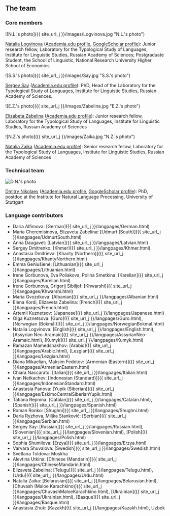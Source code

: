 ## The team

### Core members

![N.L.'s photo]({{ site_url_j }}/images/Logvinova.jpg "N.L.'s photo")

[Natalia Logvinova](https://iling.spb.ru/persons/logvinova-natalya-nikolaevna) ([Academia.edu profile](https://independent.academia.edu/NLogvinova), [GoogleScholar profile](https://scholar.google.com/citations?user=5gh5RK8AAAAJ&hl=de)): Junior research fellow, Laboratory for the Typological Study of Languages, Institute for Linguistic Studies, Russian Academy of Sciences; Postgraduate Student, the School of Linguistic, National Research University Higher School of Economics

![S.S.'s photo]({{ site_url_j }}/images/Say.jpg "S.S.'s photo")

[Sergey Say](https://www.uni-potsdam.de/de/slavische-linguistik/team/dr-sergey-say) ([Academia.edu profile](https://iling-spb.academia.edu/SergeySay)): PhD, Head of the Laboratory for the Typological Study of Languages, Institute for Linguistic Studies, Russian Academy of Sciences.

![E.Z.'s photo]({{ site_url_j }}/images/Zabelina.jpg "E.Z.'s photo")

[Elizabeta Zabelina](https://iling.spb.ru/persons/zabelina-elizaveta-aleksandrovna) ([Academia.edu profile](https://iling-spb.academia.edu/ElizavetaZabelina)): Junior research fellow, Laboratory for the Typological Study of Languages, Institute for Linguistic Studies, Russian Academy of Sciences

![N.Z.'s photo]({{ site_url_j }}/images/Zaika.jpg "N.Z.'s photo")

[Natalia Zaika](https://iling.spb.ru/persons/zaika-natalya-mikhaylovna) ([Academia.edu profile](https://iling-spb.academia.edu/%D0%97%D0%B0%D0%B8%D0%BA%D0%B0%D0%9D%D0%B0%D1%82%D0%B0%D0%BB%D1%8C%D1%8F)): Senior research fellow, Laboratory for the Typological Study of Languages, Institute for Linguistic Studies, Russian Academy of Sciences

### Technical team

![D.N.'s photo](https://dnikolaev.com/images/mitya.jpg "D.N.'s photo")

[Dmitry Nikolaev](https://dnikolaev.com) ([Academia.edu profile](https://su-se.academia.edu/DmitryNikolaev), [GoogleScholar profile](https://scholar.google.com/citations?user=Myl8EpkAAAAJ&hl=en)): PhD, postdoc at the Institute for Natural Language Processing, University of Stuttgart

### Language contributors

* Daria Alfimova: [German]({{ site_url_j }}/langpages/German.html)
* Maria Cheremisinova, Elizaveta Zabelina: [Udmurt (South)]({{ site_url_j }}/langpages/UdmurtSouth.html)
* Anna Daugavet: [Latvian]({{ site_url_j }}/langpages/Latvian.html)
* Sergey Dmitrenko: [Khmer]({{ site_url_j }}/langpages/Khmer.html)
* Anastasia Dmitrieva: [Khanty (Northern)]({{ site_url_j }}/langpages/KhantyNorthern.html)
* Emma Geniušienė: [Lithuanian]({{ site_url_j }}/langpages/Lithuanian.html)
* Irene Gorbunova, Eva Poliakova, Polina Smetkina: [Karelian]({{ site_url_j }}/langpages/Karelian.html)
* Irene Gorbunova, Grigorij Sibiljof: [Khwarshi]({{ site_url_j }}/langpages/Khwarshi.html)
* Maria Gvozdkova: [Albanian]({{ site_url_j }}/langpages/Albanian.html)
* Elena Kordi, Elizaveta Zabelina: [French]({{ site_url_j }}/langpages/French.html)
* Artemii Kuznetsov: [Japanese]({{ site_url_j }}/langpages/Japanese.html)
* Olga Kuznetsova: [Guro]({{ site_url_j }}/langpages/Guro.html), [Norwegian (Bokmål)]({{ site_url_j }}/langpages/NorwegianBokmal.html)
* Natalia Logvinova: [English]({{ site_url_j }}/langpages/English.html), [Assyrian Neo-Aramaic]({{ site_url_j }}/langpages/AssyrianNeo-Aramaic.html), [Kumyk]({{ site_url_j }}/langpages/Kumyk.html)
* Ramazan Mamedshakhov: [Arabic]({{ site_url_j }}/langpages/Arabic.html), [Lezgian]({{ site_url_j }}/langpages/Lezgian.html)
* Diana Mikaelian, Maksim Fedotov: [Armenian (Eastern)]({{ site_url_j }}/langpages/ArmenianEastern.html)
* Chiara Naccarato: [Italian]({{ site_url_j }}/langpages/Italian.html)
* Ivan Netkachev: [Indonesian (Standard)]({{ site_url_j }}/langpages/IndonesianStandard.html)
* Anastasia Panova: [Yupik (Siberian)]({{ site_url_j }}/langpages/EskimoCentralSiberianYupik.html)
* Tatiana Repnina: [Catalan]({{ site_url_j }}/langpages/Catalan.html), [Spanish]({{ site_url_j }}/langpages/Spanish.html) 
* Roman Ronko: [Shughni]({{ site_url_j }}/langpages/Shughni.html)
* Daria Ryzhova, Miljka Stanković: [Serbian]({{ site_url_j }}/langpages/Serbian.html)
* Sergey Say: [Russian]({{ site_url_j }}/langpages/Russian.html), [Slovenian]({{ site_url_j }}/langpages/Slovenian.html), [Polish]({{ site_url_j }}/langpages/Polish.html)
* Sophia Shumilova: [Erzya]({{ site_url_j }}/langpages/Erzya.html)
* Varvara Shuvalova: [Swedish]({{ site_url_j }}/langpages/Swedish.html)
* Svetlana Toldova: Moskha
* Alevtina Utkina: [Chinese (Mandarin)]({{ site_url_j }}/langpages/ChineseMandarin.html)
* Elizaveta Zabelina: [Telugu]({{ site_url_j }}/langpages/Telugu.html), [Urdu]({{ site_url_j }}/langpages/Urdu.html)
* Natalia Zaika: [Belarusian]({{ site_url_j }}/langpages/Belarusian.html), [Chuvash (Maloe Karachkino)]({{ site_url_j }}/langpages/ChuvashMaloeKarachkino.html), [Ukrainian]({{ site_url_j }}/langpages/Ukrainian.html), [Basque]({{ site_url_j }}/langpages/Basque.html)
* Anastasia Zhuk: [Kazakh]({{ site_url_j }}/langpages/Kazakh.html), Uzbek
